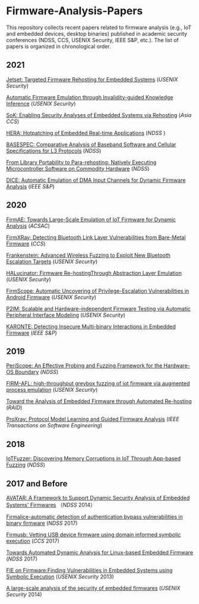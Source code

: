 # Firmware-Analysis-Papers

This repository collects recent papers related to firmware analysis (e.g., IoT and embedded devices, desktop binaries) published in academic security conferences (NDSS, CCS, USENIX Security, IEEE S&P, etc.). The list of papers is organized in chronological order.

2021
------

[Jetset: Targeted Firmware Rehosting for Embedded Systems](https://www.usenix.org/system/files/sec21fall-johnson.pdf) (*USENIX Security*)

[Automatic Firmware Emulation through Invalidity-guided Knowledge Inference](https://www.usenix.org/system/files/sec21fall-zhou.pdf) (*USENIX Security*)

[SoK: Enabling Security Analyses of Embedded Systems via Rehosting](https://seclab.bu.edu/papers/rehosting-sok-asiaccs2021.pdf) (*Asia CCS*)

[HERA: Hotpatching of Embedded Real-time Applications](https://www.ndss-symposium.org/wp-content/uploads/ndss2021_6B-2_24159_paper.pdf) (*NDSS* )

[BASESPEC: Comparative Analysis of Baseband Software and Cellular Specifications for L3 Protocols](https://www.ndss-symposium.org/wp-content/uploads/ndss2021_6B-4_24365_paper.pdf) (*NDSS*)

[From Library Portability to Para-rehosting: Natively Executing Microcontroller Software on Commodity Hardware](https://www.ndss-symposium.org/wp-content/uploads/ndss2021_6B-3_24308_paper.pdf) (*NDSS*)

[DICE: Automatic Emulation of DMA Input Channels for Dynamic Firmware Analysis](https://arxiv.org/pdf/2007.01502.pdf) (*IEEE S&P*)

2020
------

[FirmAE: Towards Large-Scale Emulation of IoT Firmware for Dynamic Analysis](https://dl.acm.org/doi/pdf/10.1145/3427228.3427294?casa_token=Hvww4u8AhEIAAAAA:1gRGOwnS5uVZApx8c3XcdWrKgpns99d9i2UB5PkZEeS44wZKYLSY0ETB3Vmax1FaJJ7t_uo15VjHAw) (*ACSAC*)

[FirmXRay: Detecting Bluetooth Link Layer Vulnerabilities from Bare-Metal Firmware](http://web.cse.ohio-state.edu/~wen.423/papers/ccs20_FirmXRay) (*CCS*)

[Frankenstein: Advanced Wireless Fuzzing to Exploit New Bluetooth Escalation Targets](https://www.usenix.org/system/files/sec20-ruge.pdf) (*USENIX Security*)

[HALucinator: Firmware Re-hostingThrough Abstraction Layer Emulation](http://www.nebelwelt.net/publications/files/20SEC2.pdf) (*USENIX Security*)

[FirmScope: Automatic Uncovering of Privilege-Escalation Vulnerabilities in Android Firmware](https://www.usenix.org/system/files/sec20fall_elsabagh_prepub.pdf) (*USENIX Security*)

[P2IM: Scalable and Hardware-independent Firmware Testing via Automatic Peripheral Interface Modeling](https://www.usenix.org/system/files/sec20spring_feng_prepub_0.pdf) (*USENIX Security*)

[KARONTE: Detecting Insecure Multi-binary Interactions in Embedded Firmware](https://www.conand.me/publications/redini-karonte-2020.pdf) (*IEEE S&P*)


2019
------
[PeriScope: An Effective Probing and Fuzzing Framework for the Hardware-OS Boundary](https://www.cspensky.info/pdfs/ndss2019_04A-1_Song_paper.pdf) (*NDSS*)

[FIRM-AFL: high-throughput greybox fuzzing of iot firmware via augmented process emulation](https://www.usenix.org/system/files/sec19-zheng_0.pdf) (*USENIX Security*)

[Toward the Analysis of Embedded Firmware through Automated Re-hosting](https://www.usenix.org/system/files/raid2019-gustafson.pdf) (*RAID*)

[ProXray: Protocol Model Learning and Guided Firmware Analysis](https://ieeexplore.ieee.org/document/8823941) (*IEEE Transactions on Software Engineering*)

2018
------
[IoTFuzzer: Discovering Memory Corruptions in IoT Through App-based Fuzzing](https://staff.ie.cuhk.edu.hk/~khzhang/my-papers/2018-ndss-iot.pdf) (*NDSS*)


2017 and Before
------
[AVATAR: A Framework to Support Dynamic Security Analysis of Embedded Systems' Firmwares](https://www.researchgate.net/profile/Jonas_Zaddach/publication/269197057_Avatar_A_Framework_to_Support_Dynamic_Security_Analysis_of_Embedded_Systems'_Firmwares/links/5e0b2725299bf10bc3852355/Avatar-A-Framework-to-Support-Dynamic-Security-Analysis-of-Embedded-Systems-Firmwares.pdf) （*NDSS* 2014）

[Firmalice-automatic detection of authentication bypass vulnerabilities in binary firmware](https://www.ndss-symposium.org/wp-content/uploads/2017/09/11_1_2.pdf) (*NDSS* 2017)

[Firmusb: Vetting USB device firmware using domain informed symbolic execution](https://dl.acm.org/doi/pdf/10.1145/3133956.3134050?casa_token=-IZnimW7YnQAAAAA:eeCVE2j2kodCmp95kiGzk0c5uYDU0ht_CQwqqBJ3Bbn3NP-jFoxtpCbWc4vuqbgZ6KMfS-yQpPok) (*CCS* 2017)

[Towards Automated Dynamic Analysis for Linux-based Embedded Firmware](https://www.ndss-symposium.org/wp-content/uploads/2017/09/towards-automated-dynamic-analysis-linux-based-embedded-firmware.pdf) (*NDSS* 2017)

[FIE on Firmware:Finding Vulnerabilities in Embedded Systems using Symbolic Execution](https://www.usenix.org/system/files/conference/usenixsecurity13/sec13-paper_davidson.pdf) (*USENIX Security* 2013)

[A large-scale analysis of the security of embedded firmwares](https://www.usenix.org/system/files/conference/usenixsecurity14/sec14-paper-costin.pdf) (*USENIX Security* 2014)
